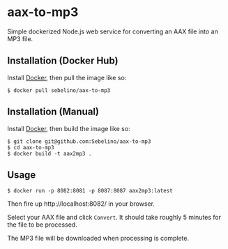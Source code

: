 # aax-to-mp3
Simple dockerized Node.js web service for converting an AAX file into an MP3 file.

## Installation (Docker Hub)
Install [Docker](https://www.docker.com/), then pull the image like so:
```
$ docker pull sebelino/aax-to-mp3
```

## Installation (Manual)
Install [Docker](https://www.docker.com/), then build the image like so:
```
$ git clone git@github.com:Sebelino/aax-to-mp3
$ cd aax-to-mp3
$ docker build -t aax2mp3 .
```
## Usage
```
$ docker run -p 8082:8081 -p 8087:8087 aax2mp3:latest
```
Then fire up http://localhost:8082/ in your browser.

Select your AAX file and click `Convert`. It should take roughly 5 minutes for the file to be processed.

The MP3 file will be downloaded when processing is complete.
